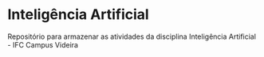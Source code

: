 # Inteligência Artificial

Repositório para armazenar as atividades da disciplina Inteligência Artificial - IFC Campus Videira 
